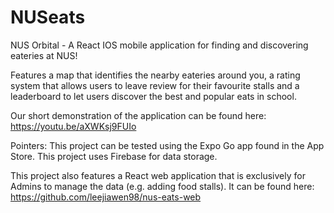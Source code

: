 # NUSeats
NUS Orbital - A React IOS mobile application for finding and discovering eateries at NUS!  

Features a map that identifies the nearby eateries around you, a rating system that allows users to leave review for their favourite stalls and a leaderboard
to let users discover the best and popular eats in school.

Our short demonstration of the application can be found here:
https://youtu.be/aXWKsj9FUIo

Pointers:
This project can be tested using the Expo Go app found in the App Store.
This project uses Firebase for data storage. 

This project also features a React web application that is exclusively for Admins to manage the data (e.g. adding food stalls). It can be found here: https://github.com/leejiawen98/nus-eats-web

